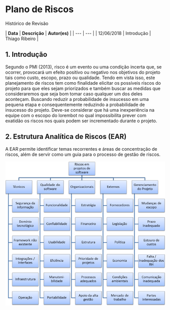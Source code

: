 # Plano de Riscos

Histórico de Revisão

| **Data** | **Descrição** | **Autor\(es\)** |
| --- | --- |
| 12/06/2018 | Introdução | Thiago Ribeiro |

## 1. Introdução

Segundo o PMI \(2013\), risco é um evento ou uma condição incerta que, se ocorrer, provocará um efeito positivo ou negativo nos objetivos do projeto tais como custo, escopo, prazo ou qualidade. Tendo em vista isso, este planejamento de riscos tem como finalidade elicitar os possíveis riscos do projeto para que eles sejam priorizados e também buscar as medidas que consideraremos que seja bom tomar caso qualquer um dos deles aconteçam. Buscando reduzir a probabilidade de insucesso em uma pequena etapa e consequentemente reduzindo a probabilidade de insucesso do projeto. Deve-se considerar que há uma inexperiência na equipe com o escopo do lorembot no qual impossibilita prever com exatidão os riscos nos quais podem ser incrementado durante o projeto.

## 2. Estrutura Analítica de Riscos \(EAR\)

A EAR permite identificar temas recorrentes e áreas de concentração de riscos, além de servir como um guia para o processo de gestão de riscos.

![EAR de Projetos de software](../.gitbook/assets/ear-projetos-de-software.png)



